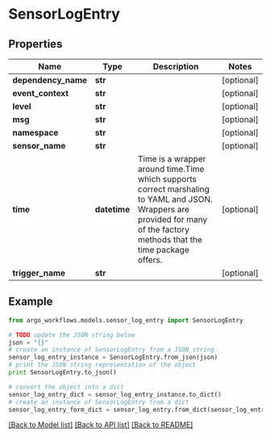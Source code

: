 # SensorLogEntry


## Properties

Name | Type | Description | Notes
------------ | ------------- | ------------- | -------------
**dependency_name** | **str** |  | [optional] 
**event_context** | **str** |  | [optional] 
**level** | **str** |  | [optional] 
**msg** | **str** |  | [optional] 
**namespace** | **str** |  | [optional] 
**sensor_name** | **str** |  | [optional] 
**time** | **datetime** | Time is a wrapper around time.Time which supports correct marshaling to YAML and JSON.  Wrappers are provided for many of the factory methods that the time package offers. | [optional] 
**trigger_name** | **str** |  | [optional] 

## Example

```python
from argo_workflows.models.sensor_log_entry import SensorLogEntry

# TODO update the JSON string below
json = "{}"
# create an instance of SensorLogEntry from a JSON string
sensor_log_entry_instance = SensorLogEntry.from_json(json)
# print the JSON string representation of the object
print SensorLogEntry.to_json()

# convert the object into a dict
sensor_log_entry_dict = sensor_log_entry_instance.to_dict()
# create an instance of SensorLogEntry from a dict
sensor_log_entry_form_dict = sensor_log_entry.from_dict(sensor_log_entry_dict)
```
[[Back to Model list]](../README.md#documentation-for-models) [[Back to API list]](../README.md#documentation-for-api-endpoints) [[Back to README]](../README.md)


